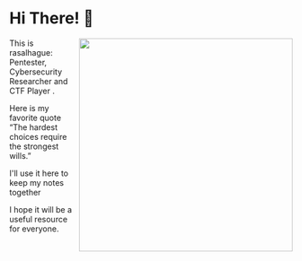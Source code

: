 # Hi There! 👋

<img align='right' src="https://i.pinimg.com/originals/4d/a0/50/4da050f2262073d0006f0e8106b9594e.jpg" width="380">

This is rasalhague: Pentester, Cybersecurity Researcher  and CTF Player .

Here is my favorite quote “The hardest choices require the strongest wills.”

I'll use it here to keep my notes together

I hope it will be a useful resource for everyone.


